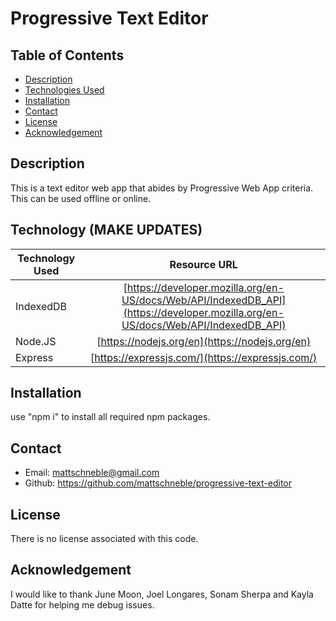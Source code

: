 # Progressive Text Editor

## Table of Contents

* [Description](#description)
* [Technologies Used](#technologiesused)
* [Installation](#installation)
* [Contact](#contact)
* [License](#license)
* [Acknowledgement](#acknowledgement)

## Description
This is a text editor web app that abides by Progressive Web App criteria. This can be used offline or online.

## Technology (MAKE UPDATES)
| Technology Used        | Resource URL         |
| ---------------------- | :-------------------:|
| IndexedDB | [https://developer.mozilla.org/en-US/docs/Web/API/IndexedDB_API](https://developer.mozilla.org/en-US/docs/Web/API/IndexedDB_API) |
| Node.JS | [https://nodejs.org/en](https://nodejs.org/en) |
| Express | [https://expressjs.com/](https://expressjs.com/) |

## Installation
use "npm i" to install all required npm packages.

## Contact
 - Email: mattschneble@gmail.com
 - Github: https://github.com/mattschneble/progressive-text-editor

## License
There is no license associated with this code.

## Acknowledgement
I would like to thank June Moon, Joel Longares, Sonam Sherpa and Kayla Datte for helping me debug issues.